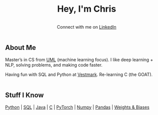 <div id="user-content-toc">
  <ul>
    <summary align="center">
      <h1 style="display: inline-block;">
        Hey, I'm Chris
      </h1>
    </summary>
  <p align="center">
    Connect with me on <a href="https://www.linkedin.com/in/christopherlewis10/">LinkedIn</a>
    <br><br>
  </p>
  </ul>
</div>

## About Me
Master’s in CS from [UML](https://www.uml.edu/) (machine learning focus). I like deep learning + NLP, solving problems, and making code faster.

Having fun with SQL and Python at [Vestmark](https://www.vestmark.com/). Re-learning C (the GOAT).
<br><br>

## Stuff I Know
[Python](https://www.python.org/) | [SQL](https://www.microsoft.com/en-us/sql-server) | [Java](https://openjdk.org/) | [C](https://en.cppreference.com/w/c/language) | [PyTorch](https://pytorch.org/) | [Numpy](https://numpy.org/) | [Pandas](https://pandas.pydata.org/) | [Weights & Biases](https://wandb.ai/site)

